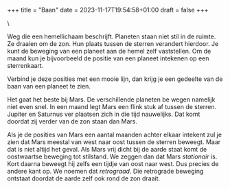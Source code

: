+++
title = "Baan"
date = 2023-11-17T19:54:58+01:00
draft = false
+++

\

Weg die een hemellichaam beschrijft. Planeten staan niet stil in de
ruimte. Ze draaien om de zon. Hun plaats tussen de sterren verandert
hierdoor. Je kunt de beweging van een planeet aan de hemel zelf
vaststellen. Om de maand kun je bijvoorbeeld de positie van een planeet
intekenen op een sterrenkaart.

Verbind je deze posities met een mooie lijn, dan krijg je een gedeelte
van de baan van een planeet te zien.

Het gaat het beste bij Mars. De verschillende planeten be wegen namelijk
niet even snel. In een maand legt Mars een flink stuk af tussen de
sterren. Jupiter en Saturnus ver plaatsen zich in die tijd nauwelijks.
Dat komt doordat zij verder van de zon staan dan Mars.

Als je de posities van Mars een aantal maanden achter elkaar intekent
zul je zien dat Mars meestal van west naar oost tussen de sterren
beweegt. Maar dat is niet altijd het geval. Als Mars vrij dicht bij de
aarde staat komt de oostwaartse beweging tot stilstand. We zeggen dan
dat Mars *stationair* is. Kort daarna beweegt hij zelfs een tijdje van
oost naar west. Dus precies de andere kant op. We noemen dat
*retrograad*. Die retrograde beweging ontstaat doordat de aarde zelf ook
rond de zon draait.
